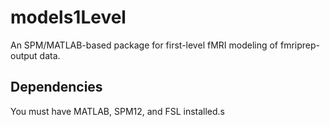# models1Level
An SPM/MATLAB-based package for first-level fMRI modeling of fmriprep-output data.

## Dependencies

You must have MATLAB, SPM12, and FSL installed.s
